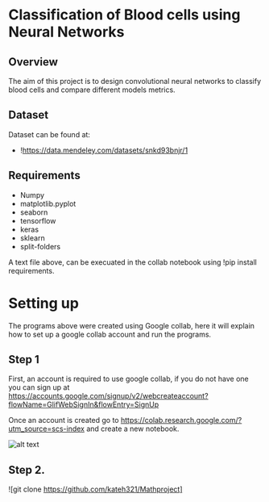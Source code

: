 # Classification of Blood cells using Neural Networks

## Overview
The aim of this project is to design convolutional neural networks to classify blood cells and compare different models metrics. 

## Dataset
Dataset can be found at:
* !https://data.mendeley.com/datasets/snkd93bnjr/1


## Requirements
* Numpy
* matplotlib.pyplot
* seaborn
* tensorflow
* keras
* sklearn
* split-folders

A text file above, can be execuated in the collab notebook using !pip install requirements.


# Setting up 

The programs above were created using Google collab, here it will explain how to set up a google collab account and run the programs. 

## Step 1
First, an account is required to use google collab, if you do not have one you can sign up at https://accounts.google.com/signup/v2/webcreateaccount?flowName=GlifWebSignIn&flowEntry=SignUp

Once an account is created go to https://colab.research.google.com/?utm_source=scs-index and create a new notebook.

![alt text](https://www.tutorialspoint.com/google_colab/images/colab_search.jpg)

## Step 2.


![git clone https://github.com/kateh321/Mathproject]



